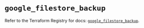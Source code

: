 # `google_filestore_backup`

Refer to the Terraform Registry for docs: [`google_filestore_backup`](https://registry.terraform.io/providers/hashicorp/google-beta/5.41.0/docs/resources/google_filestore_backup).
